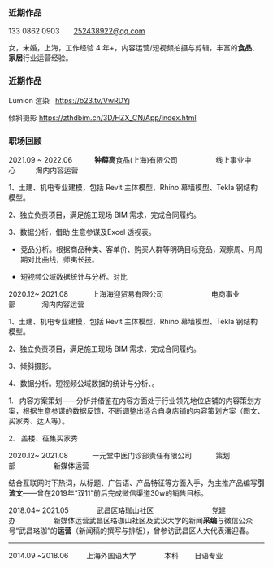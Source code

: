 ### 近期作品
133 0862 0903       [252438922@qq.com](mailto:252438922@qq.com)

女，未婚，上海，工作经验 4 年+，内容运营/短视频拍摄与剪辑，丰富的**食品**、**家居**行业运营经验。

### 近期作品

Lumion 渲染   https://b23.tv/VwRDYj

倾斜摄影 https://zthdbim.cn/3D/HZX_CN/App/index.html

### 职场回顾

2021.09 ~ 2022.06           **钟薛高**食品(上海)有限公司                   线上事业中心          淘内内容运营

1、土建、机电专业建模，包括 Revit 主体模型、Rhino 幕墙模型、Tekla 钢结构模型。

2、独立负责项目，满足施工现场 BIM 需求，完成合同履约。

3、数据分析，借助 生意参谋及Excel 透视表。

- 竞品分析。根据商品种类、客单价、购买人群等明确目标竞品，观察周、月周期对比曲线，师夷长技。
  
- 短视频公域数据统计与分析。对比
  

2020.12~ 2021.08            上海海迎贸易有限公司                        电商事业部             淘内内容运营

1、土建、机电专业建模，包括 Revit 主体模型、Rhino 幕墙模型、Tekla 钢结构模型。

2、独立负责项目，满足施工现场 BIM 需求，完成合同履约。

3、倾斜摄影。

4、数据分析。短视频公域数据的统计与分析、。

1.   内容方案策划——分析并借鉴在内容方面处于行业领先地位店铺的内容策划方案，根据生意参谋的数据反馈，不断调整出适合自身店铺的内容策划方案（图文、买家秀、达人等）。

2.   盖楼、征集买家秀

2020.12~ 2021.08            一元堂中医门诊部责任有限公司            策划部                   新媒体运营

结合互联网时下热词，从标题、广告语、产品特征等方面入手，为主推产品编写**引流文**——曾在2019年“双11”前后完成微信渠道30w的销售目标。

2018.04~ 2021.05              武昌区珞珈山社区                             党建办                   新媒体运营武昌区珞珈山社区及武汉大学的新闻**采编**与微信公众号“武昌珞珈”的**运营**（新闻稿的撰写与排版），曾参访武昌区人大代表潘迎春。

---

2014.09 ~2018.06         上海外国语大学              本科        日语专业
